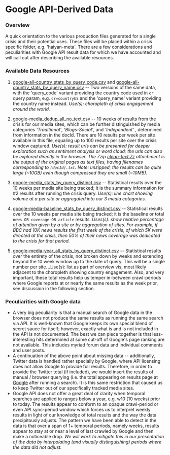 # Google API-Derived Data  
### Overview
A quick orientation to the various production files generated for a single crisis and their potential uses.  These files will be placed within a crisis specific folder, e.g. 'haiyan-meta'. There are a few considerations and peculiarities with Google API result data for which we have accounted and will call out after describing the available resources.

### Available Data Resources
1. [google-all-country_stats_by_query_code.csv](google-all-country_stats_by_query_code.csv) and [google-all-country_stats_by_query_name.csv](google-all-country_stats_by_query_name.csv) -- Two versions of the same data, with the 'query_code' variant providing the country code used in `cr` query param, e.g. `cr=countryUS` and the 'query_name' variant providing the country name instead. _Use(s): choropleth of crisis engagement around the world._

2. [google-media_dedup_all_no_text.csv](google-media_dedup_all_no_text.csv) -- 10 weeks of results from the crisis for our media sites, which can be further distinguished by media categories _'Traditional'_, _'Blogs-Social'_, and _'Independent'_ , determined from information in the docId. There are 10 results per week per site available in this file, equaling up to 100 results per site over the crisis window captured. _Use(s): result urls can be presented for deeper exploration such as sentiment analysis or word cloud; the urls can also be explored directly in the browser. The 7zip [clean-text.7z](clean-text.7z) attachment is the output of the original pages as text files, having filenames corresponding to `[docId].txt`. Note: unzipped, the results can be quite large (~10GB) even though compressed they are small (~10MB)._

3. [google-media_stats_by_query_distinct.csv](google-media_stats_by_query_distinct.csv) -- Statistical results over the 10 weeks per media site being tracked; it is the summary information for #2 results after running the crisis query. _Use(s): line chart showing volume at a per site or aggregated into our 3 media categories._

4. [google-media-baseline_stats_by_query_distinct.csv](google-media-baseline_stats_by_query_distinct.csv) -- Statistical results over the 10 weeks per media site being tracked; it is the baseline or total `news OR coverage OR article` results. _Uses(s): show relative percentage of attention given by a site or by aggregation of sites. For example, if BBC had 10K news results the first week of the crisis, of which 5K were directed at the crisis, then 50% of their news coverage was dedicated to the crisis for that period._

5. [google-media-year_all_stats_by_query_distinct.csv](google-media-year_all_stats_by_query_distinct.csv) -- Statistical results over the entirety of the crisis, not broken down by weeks and extending beyond the 10 week window up to the date of query. This will be a single number per site.  _Use(s): list as part of overview vis, most likely adjacent to the choropleth showing country engagement. Also, and very important, these total results help us temper in-between crawl-periods where Google reports at or nearly the same results as the week prior, see discussion in the following section.

### Peculiarities with Google data
* A very big peculiarity is that a manual search of Google data in the browser does not produce the same results as running the same search via API. It is well-known that Google keeps its own special blend of secret sauce for itself; however, exactly what is and is not included in the API is not documented. The best we can piece together is that less-interesting hits determined at some cut-off of Google's page ranking are not available. This includes myriad forum data and individual comments and user posts.
* A continuation of the above point about missing data -- additionally, Twitter data is handled rather specially by Google, where API licensing does not allow Google to provide full results. Therefore, in order to provide the Twitter total (if included), we would insert the results of manual / browser querying (i.e. the total appearing on results page at [Google](http://google.com) after running a search). It is this same restriction that caused us to keep Twitter out of our specifically tracked media sites.
* Google API does not offer a great deal of clarity when temporal searches are applied to ranges below a year, e.g. w10 (10 weeks) prior to today. The results appear to conform to an opaque crawl-period or even API sync-period window which forces us to interpret weekly results in light of our knowledge of total results and the way the data precipitously adjusts. The pattern we have been able to detect in the data is that over a span of 1+ temporal periods, namely weeks, results appear to stay at or near a level of last crawled by Google and then make a noticeable drop. _We will work to mitigate this in our presentation of the data by interpolating (and visually distinguishing) periods where the data did not adjust._ 
